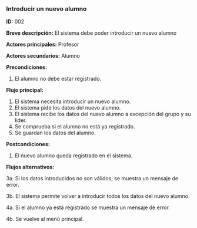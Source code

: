 ### **Introducir un nuevo alumno**

**ID:** 002

**Breve descripción:** El sistema debe poder introducir un nuevo alumno

**Actores principales:** Profesor

**Actores secundarios:** Alumno

**Precondiciones:**

 1. El alumno no debe estar registrado.

**Flujo principal:**

  1. El sistema necesita introducir un nuevo alumno.
  2. El sistema pide los datos del nuevo alumno.
  3. El sistema recibe los datos del nuevo alumno a excepción del grupo y su lider.
  4. Se comprueba si el alumno no está ya registrado.
  5. Se guardan los datos del alumno.

**Postcondiciones:**

  1. El nuevo alumno queda registrado en el sistema.

**Flujos alternativos:**
 
  3a. Si los datos introducidos no son válidos, se muestra un mensaje de error.

  3b. El sistema permite volver a introducir todos los datos del nuevo alumno.

  4a. Si el alumno ya está registrado se muestra un mensaje de error.

  4b. Se vuelve al menú principal.